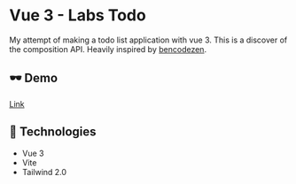 # Vue 3 - Labs Todo

My attempt of making a todo list application with vue 3. This is a discover of the composition API. Heavily inspired by [bencodezen](https://github.com/bencodezen/vue-your-todos).

## 🕶 Demo

[Link](https://vue3-todo-labs.netlify.app/)

## 💎 Technologies

- Vue 3
- Vite
- Tailwind 2.0
